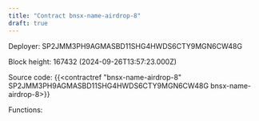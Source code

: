 ```yaml
---
title: "Contract bnsx-name-airdrop-8"
draft: true
---
```

Deployer: SP2JMM3PH9AGMASBD11SHG4HWDS6CTY9MGN6CW48G


 



Block height: 167432 (2024-09-26T13:57:23.000Z)

Source code: {{<contractref "bnsx-name-airdrop-8" SP2JMM3PH9AGMASBD11SHG4HWDS6CTY9MGN6CW48G bnsx-name-airdrop-8>}}

Functions:


